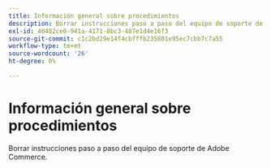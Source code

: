 ```yaml
---
title: Información general sobre procedimientos
description: Borrar instrucciones paso a paso del equipo de soporte de Adobe Commerce.
exl-id: 40482ce0-941a-4171-8bc3-487e1d4e16f3
source-git-commit: c1c2bd29e14f4cbfffb235801e95ec7cbb7c7a55
workflow-type: tm+mt
source-wordcount: '26'
ht-degree: 0%

---
```


# Información general sobre procedimientos

Borrar instrucciones paso a paso del equipo de soporte de Adobe Commerce.
